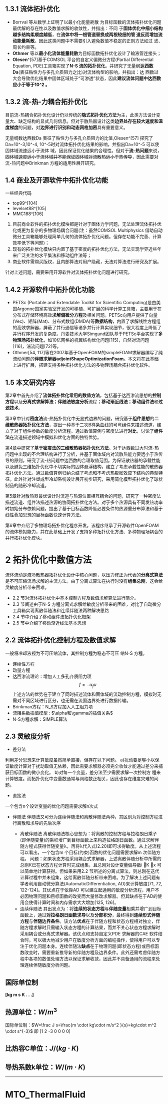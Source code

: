 1.3.1 流体拓扑优化
---
- Borrval 等从数学上证明了以最小化能量耗散
为目标函数的流体拓扑优化问题最优解的存在性以及数值求解的收敛性，并指出：不同
于**固体优化中细小结构越多结构柔顺度越低**，在**流体中将一根管道替换成两根较细的管
道反而增加流动能量耗散**。因此这类问题中不需要引入避免数值不稳定的正则方法如过
滤、周长约束等。
- **Othmer** 等以**最小化流体能量耗散**为目标函数拓扑优化设计了输液管连接头；
- **Olesen**^[57]基于COMSOL 平台的自定义偏微分方程(Partial Differential Equation, PDE)工具箱实现了**N-S 流的拓扑优化**。并研究了无量纲**达西数Da**(表征粘性力与多孔介质阻力之比)对流体构型的影响，并指出：达
西数过大会导致优化结果中固体区域处于“可渗透”状态，因此**建议流体问题中达西数应小于等于10^2 。**

1.3.2 流-热-力耦合拓扑优化
---

目前流-热耦合拓扑优化设计仍以传统的**隐式拓扑优化方法**为主，此类方法设计变量大、缺乏结构的显式几何信息。但对于散热器设计这类**边界处存在较大速度和温度梯度**的问题，对**边界进行识别和动态网格加密**具有重要意义。

无量纲数达西数Da 表征了粘性力与多孔介质阻力的比值,Olesen^[57] 探究了Da=10^-3,10^-4, 10^-5时对流体拓扑优化结果的影响，并指出Da=10^-5 可以使固体域流速远小于流体
域，因此保证优化结果的合理性。但对于**流-热问题**来说，~~固体域速度远小于流体域并不能保证固体域对流散热远小于热传导~~，因此需要对流-热问题中Brinkman 方程的适用性展开研究。

1.4 商业及开源软件中拓扑优化功能
---
一些经典代码

- top99^[104]
- levelset88^[105]
- MMC188^[106]

1. 目前商业软件的拓扑优化模块都是针对于固体力学问题，无法处理流体拓扑优化或更为复杂的多物理场耦合问题(注：虽然COMSOL Multiphysics 借助自动微分工具箱能够处理简单几何的流体拓扑优化问题。但存在功能不完善、计算效率低下等问题)；
2. 现有的拓扑优化模块只内置了基于密度的拓扑优化方法，无法实现学界近些年来广泛关注的水平集法和移动组件法等；
3. 商业软件需购买版权，且内部算法对用户隐藏，无法对算法进行研究及扩展。
   

针对上述问题，需要采用开源软件对流体拓扑优化问题进行研究。

1.4.2 开源软件中拓扑优化功能
---
- PETSc (Portable and Extendable Toolkit for Scientific Computing)是由美国Argonne国家实验室开发的可移植、可扩展的科学计算工具箱，主要用于在分布式存储环境高效**求解偏微分方程**及相关问题。PETSc向用户提供了向量(Vec)、矩阵(Mat)、分布式数组(DMDA)等**数据结构**，内置了求解线性方程组的高效求解器，屏蔽了并行通信等诸多并行计算实现细节，很大程度上降低了并行程序开发的复杂度。丹麦技术大学Simgund团队基于PETSc平台实现了**多物理场拓扑优化**，如10亿网格的机翼结构优化问题[115]，自然对流问题[116]，湍流问题[72]等。
- Othmer[54, 117]等在2007年基于OpenFOAM的simpleFOAM求解器编写了纯流动问题的**伴随求解器adjointShapeOptimizationFoam**。本文将在此基础上进行扩展，搭建支持多种拓扑优化方法的多物理场耦合拓扑优化软件。

1.5 本文研究内容
---
第2章中首先介绍了**流体拓扑优化常用的数值方法**，包括基于达西渗流思想的**控制方程**以及**分离式求解算法**；**伴随法敏度分析**流程；**移动渐近线法**；**移动组件法**和**过滤技术**。

第3章中针对**密度法**流-热拓扑优化中无显式边界的问题，研究基于**组件思想**的**二维散热器拓扑优化方法**，提出一种基于二次B样条曲线的可弯组件来描述流道，建立了对于组件参数的敏度分析流程。通过数值算例与密度法进行**对比**，讨论了**组件法**在流道描述领域中模拟和优化方面的独特优势。

第4章中研究了**基于密度法的三维散热器拓扑优化方法**。对于达西数过大时流-热问题中出现的不合理结构进行了分析，并基于固体域内对流散热能力要远小于热传导的原则，研究了流-热问题中达西数的合理取值范围。为保证散热器的承载性能以及避免三维拓扑优化中不切实际的固体悬浮结构，建立了考虑承载性能的散热器拓扑优化方法。通过数值算例归纳总结了考虑和不考虑热膨胀效应下结构的典型特征。此外针对注塑成型冷却系统设计展开初步研究，采用简化模型拓扑优化了球状制品的随形冷却流道。

第5章针对散热器最优设计时流道与热源位置相互耦合的问题，研究了一种密度法描述流道、组件法描述热源的协同拓扑优化方法。对于多个热源具有不同发热功率时初始分布依赖问题，提出了基于目标函数降低必要条件的热源重分布算法和基于线性叠加思想的目标函数快速计算方法。

第6章中介绍了多物理场拓扑优化程序开发。该程序继承了开源软件OpenFOAM的流体模拟能力，并在此基础上开发了支持多种拓扑优化方法、多种物理场耦合的并行拓扑优化模块。

2 拓扑优化中数值方法
===
流体流动是液冷散热器拓扑优化设计中核心问题，以压力修正为代表的**分离式算法**是不可压缩流场求解的主流方法。由于分离式算法在执行时没有**组集总刚**，这会给灵敏度分析带来困难。

- 2.2 节对流体拓扑优化中基本控制方程及数值求解算法进行简介。
- 2.3 节阐述由于N-S 方程分离式求解给敏度分析带来的困难，对比了自动微分工具箱实现离散伴随法和连续伴随法两种解决思路
- 2.4 节中介绍了移动组件法拓扑优化框架
- 2.5 节中介绍了移动渐近线法基本思想

2.2 流体拓扑优化控制方程及数值求解
---
一般将冷却液视为不可压缩流体，其控制方程为稳态不可压
缩N-S 方程。
- 连续性方程
- 动量方程
- 达西渗流理论：增加人工多孔介质阻力项 $$f=-\alpha _fu$$上述方法的优势在于建立了同时描述流体和固体域的流动控制方程，模拟时无需对不同区域进行区分，也无需在流固边界处进行数据传输。
- Brinkman方程：N_S方程加入人工阻力项
- 流阻系数插值模型 : $\alpha和\gamma的插值关系$
- N-S方程求解：SIMPLE算法

2.3 灵敏度分析
---
- 差分法

利用差分思想来计算敏度虽然简单直接，但存在以下问题。
a)扰动要足够小以保证敏度计算对于扰动取值无依赖，因此需要求解器必须完全收敛才能通过差分来捕获目标函数的微小变化。
b)对每一个变量，差分法至少需要求解一次控制方
程来计算敏度。而拓扑优化中变量数通常与网格数正相关，因此也存在维度灾难的问题。
- 直接法

一个包含n个设计变量的优化问题需要求解n次式
- 伴随法
  伴随法又可分为连续伴随法和离散伴随法两种，其区别为对控制方程进行离散和求导的先后次序

  - 离散伴随法
  离散伴随法核心思想为：将离散的控制方程与拉格朗日乘子(即伴随变量)的乘积增广到目标函数上来构造拉格朗日函数。通过求解伴随方程式获得伴随变量λ，再将λ代入式(2.20)即可求得敏度。从上述流程可以看出，一个包含m 个目标(约束)函数的优化问题需要求解m 次伴随方程。
  问题：如果状态方程采用耦合式求解器，上述离散伴随分析中所需的总刚K已在状态方程计算时完成组集，且总刚对设计变量偏导数i K x 可以简单地计算获得。但如果采用2.2 节所述的分离式算法，则总刚在迭代计算过程中并未组集，这给离散伴随分析带来困难。为了解决上述问题有学者利用自动微分算法(AutomaticDifferentiation, AD)来计算敏度[71, 72, 122-124]。其优点在于依靠AD 可以建立起通用的敏度分析流程，用户不必因物理问题和目标函数的改变而大量修改求解器。但其缺点在于AD的使用会使得计算时间和内存需求大大增加[125, 126]。
  - 连续伴随法
  其出发点为：将**连续的状态方程**与**伴随变量**相乘并增广到目标函数上，通过**对拉格朗日函数求导**以及**分部积分**，最终得到**连续形式伴随方程**与**伴随边界条件**。该方法**优点**在于伴随方程和状态方程相对独立，伴随方程求解时只需输入状态方程的计算结果，而并不关心状态方程求解时采用耦合或分离式求解器。该优点和支持自定义PDE 求解器的CAE 软件结合时，可以极大地减少用户在敏度分析方面的编程操作，使得用户可以专注于优化问题本身。连续伴随法**缺点**在于物理问题(即状态方程)或目标函数改变时，需要重新推导新的伴随方程及边界条件。此外还需考虑伴随方程中各项的数值处理方法以保证求解收敛，因此并不具备通用的流程来处理连续伴随敏度分析问题。

## 国际单位制

**[kg  m  s  K  . . .]**

## 热源单位：$W/m^3$

国际单位制：$W=\frac J s=\frac{m \cdot kg\cdot m/s^2 }{s}=kg\cdot m^2 \cdot s^{-3}$ 即    [1 2 -3 0 0 0 0]

## 比热容C单位：$J/(kg\cdot K)$

## 导热系数k单位：$W/(m\cdot K)$

---

# MTO_ThermalFluid

